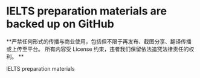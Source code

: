# IELTS preparation materials are backed up on GitHub
**严禁任何形式的传播与商业使用，包括但不限于再发布、截图分享、翻译传播或上传至平台。
所有内容受 License 约束，违者我们保留依法追究法律责任的权利。
**

IELTS preparation materials
